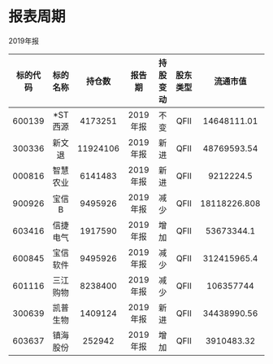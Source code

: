 # 报表周期 

2019年报

| 标的代码 | 标的名称 | 持仓数 | 报告期 | 持股变动 | 股东类型 | 流通市值 |
|:--:|:--:|:--:|:--:|:--:|:--:|:--:|
|600139|*ST西源|4173251|2019年报|不变|QFII|14648111.01|
|300336|新文退|11924106|2019年报|新进|QFII|48769593.54|
|000816|智慧农业|6141483|2019年报|新进|QFII|9212224.5|
|900926|宝信B|9495926|2019年报|减少|QFII|18118226.808|
|603416|信捷电气|1917590|2019年报|增加|QFII|53673344.1|
|600845|宝信软件|9495926|2019年报|减少|QFII|312415965.4|
|601116|三江购物|8238400|2019年报|减少|QFII|106357744|
|300639|凯普生物|1409124|2019年报|新进|QFII|34438990.56|
|603637|镇海股份|252942|2019年报|增加|QFII|3910483.32|